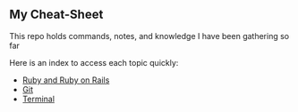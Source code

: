 ## My Cheat-Sheet

This repo holds commands, notes, and knowledge I have been gathering so far

Here is an index to access each topic quickly:

- [Ruby and Ruby on Rails](https://github.com/BeatrizSCLongley/my-cheat-sheet/tree/master/ruby_and_rails)
- [Git](https://github.com/BeatrizSCLongley/my-cheat-sheet/blob/master/all_things_git.md)
- [Terminal](https://github.com/BeatrizSCLongley/my-cheat-sheet/blob/master/terminal.md)